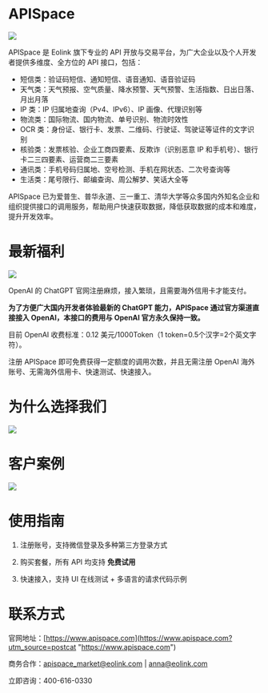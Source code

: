 # APISpace

![](https://www.apispace.com/assets/images/partner.svg)

APISpace 是 Eolink 旗下专业的 API 开放与交易平台，为广大企业以及个人开发者提供多维度、全方位的 API 接口，包括：

- 短信类：验证码短信、通知短信、语音通知、语音验证码
- 天气类：天气预报、空气质量、降水预警、天气预警、生活指数、日出日落、月出月落
- IP 类：IP 归属地查询（Pv4、IPv6）、IP 画像、代理识别等
- 物流类：国际物流、国内物流、单号识别、物流时效性
- OCR 类：身份证、银行卡、发票、二维码、行驶证、驾驶证等证件的文字识别
- 核验类：发票核验、企业工商四要素、反欺诈（识别恶意 IP 和手机号）、银行卡二三四要素、运营商二三要素
- 通讯类：手机号码归属地、空号检测、手机在网状态、二次号查询等
- 生活类：尾号限行、邮编查询、周公解梦、笑话大全等

APISpace 已为爱普生、普华永道、三一重工、清华大学等众多国内外知名企业和组织提供接口的调用服务，帮助用户快速获取数据，降低获取数据的成本和难度，提升开发效率。

# 最新福利
![](https://data.eolinker.com/course/8M9Nsta08eb9077dea6de7d84d7e55676e5aed1ba6a67b9)

OpenAI 的 ChatGPT 官网注册麻烦，接入繁琐，且需要海外信用卡才能支付。

**为了方便广大国内开发者体验最新的 ChatGPT 能力，APISpace 通过官方渠道直接接入 OpenAI，本接口的费用与 OpenAI 官方永久保持一致。**

目前 OpenAI 收费标准：0.12 美元/1000Token（1 token=0.5个汉字=2个英文字符）。

注册 APISpace 即可免费获得一定额度的调用次数，并且无需注册 OpenAI 海外账号、无需海外信用卡、快速测试、快速接入。


# 为什么选择我们

![](http://data.eolinker.com/course/xMIiPfj8837837cc078c5919e93c4834970518b4a6e9aa5)

# 客户案例

![](http://data.eolinker.com/course/NPBurAFb66613add039d8cdd9b741e9c5fd58daa60c6837)

# 使用指南

1. 注册账号，支持微信登录及多种第三方登录方式

2. 购买套餐，所有 API 均支持 **免费试用**

3. 快速接入，支持 UI 在线测试 + 多语言的请求代码示例

# 联系方式

官网地址：[https://www.apispace.com](https://www.apispace.com?utm_source=postcat "https://www.apispace.com")

商务合作：apispace_market@eolink.com | anna@eolink.com

立即咨询：400-616-0330
